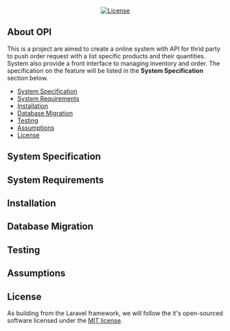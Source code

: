<p align="center">
<a href="https://packagist.org/packages/laravel/framework"><img src="https://poser.pugx.org/laravel/framework/license.svg" alt="License"></a>
</p>

## About OPI

This is a project are aimed to create a online system with API for thrid party to push order request with a list specific products and their quantities. System also provide a front interface to managing inventory and order. The specification on the feature will be listed in the **System Specification** section below.

- [System Specification](#)
- [System Requirements](#)
- [Installation](#)
- [Database Migration](#)
- [Testing](#)
- [Assumptions](#)
- [License](#)

## System Specification


## System Requirements


## Installation

## Database Migration

## Testing

## Assumptions

## License

As building from the Laravel framework, we will follow the it's open-sourced software licensed under the [MIT license](http://opensource.org/licenses/MIT).
